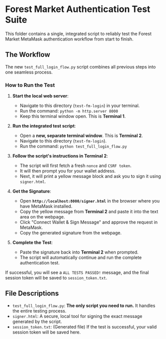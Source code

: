 # Forest Market Authentication Test Suite

This folder contains a single, integrated script to reliably test the Forest Market MetaMask authentication workflow from start to finish.

## The Workflow

The new `test_full_login_flow.py` script combines all previous steps into one seamless process.

### How to Run the Test

1.  **Start the local web server**:
    *   Navigate to this directory (`test-fm-login`) in your terminal.
    *   Run the command: `python -m http.server 8000`
    *   Keep this terminal window open. This is **Terminal 1**.

2.  **Run the integrated test script**:
    *   Open a **new, separate terminal window**. This is **Terminal 2**.
    *   Navigate to this directory (`test-fm-login`).
    *   Run the command: `python test_full_login_flow.py`

3.  **Follow the script's instructions in Terminal 2**:
    *   The script will first fetch a fresh `nonce` and `CSRF token`.
    *   It will then prompt you for your wallet address.
    *   Next, it will print a yellow message block and ask you to sign it using `signer.html`.

4.  **Get the Signature**:
    *   Open **`http://localhost:8000/signer.html`** in the browser where you have MetaMask installed.
    *   Copy the yellow message from **Terminal 2** and paste it into the text area on the webpage.
    *   Click "Connect Wallet & Sign Message" and approve the request in MetaMask.
    *   Copy the generated signature from the webpage.

5.  **Complete the Test**:
    *   Paste the signature back into **Terminal 2** when prompted.
    *   The script will automatically continue and run the complete authentication test.

If successful, you will see a `ALL TESTS PASSED!` message, and the final session token will be saved to `session_token.txt`.

## File Descriptions

*   `test_full_login_flow.py`: **The only script you need to run.** It handles the entire testing process.
*   `signer.html`: A secure, local tool for signing the exact message generated by the script.
*   `session_token.txt`: (Generated file) If the test is successful, your valid session token will be saved here.

